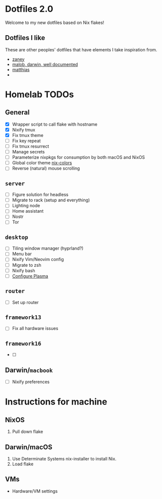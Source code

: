 # Dotfiles 2.0

Welcome to my new dotfiles based on Nix flakes!

## Dotfiles I like

These are other peoples' dotfiles that have elements I take inspiration from.

- [zaney](https://gitlab.com/Zaney/zaneyos)
- [malob, darwin, well documented](https://github.com/malob/nixpkgs)
- [matthias](https://github.com/MatthiasBenaets/nixos-config)
- []()

# Homelab TODOs

## General
- [X] Wrapper script to call flake with hostname
- [X] Nixify tmux
- [X] Fix tmux theme
- [ ] Fix key repeat
- [ ] Fix tmux resurrect
- [ ] Manage secrets
- [ ] Parameterize nixpkgs for consumption by both macOS and NixOS
- [ ] Global color theme [nix-colors](https://github.com/Misterio77/nix-colors)
- [ ] Reverse (natural) mouse scrolling

## `server`
- [ ] Figure solution for headless
- [ ] Migrate to rack (setup and everything)
- [ ] Lighting node
- [ ] Home assistant
- [ ] Nostr
- [ ] Tor

## `desktop`
- [ ] Tiling window manager (hyprland?)
- [ ] Menu bar
- [ ] Nixify Vim/Neovim config
- [ ] Migrate to zsh
- [ ] Nixify bash
- [ ] [Configure Plasma](https://www.youtube.com/watch?v=2r0KnIZX5HY)

## `router`
- [ ] Set up router

## `framework13`
- [ ] Fix all hardware issues

## `framework16`
- [ ]

## Darwin/`macbook`
- [ ] Nixify preferences


# Instructions for machine

## NixOS

1. Pull down flake

## Darwin/macOS

1. Use Determinate Systems nix-installer to install Nix.
2. Load flake

## VMs

- Hardware/VM settings





























